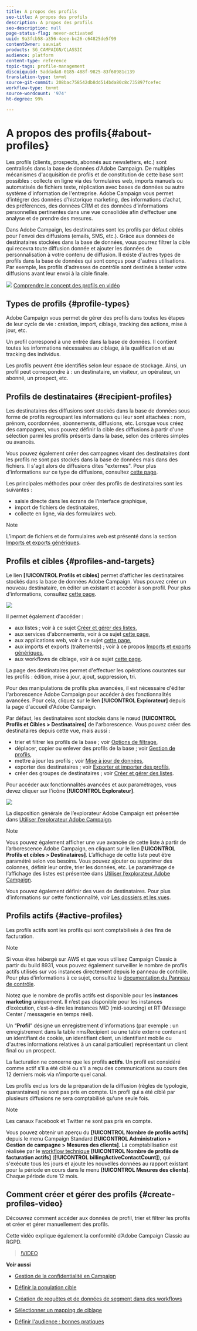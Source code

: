 ```yaml
---
title: A propos des profils
seo-title: A propos des profils
description: A propos des profils
seo-description: null
page-status-flag: never-activated
uuid: 9a3fcb58-a356-4eee-bc26-c64825de5f99
contentOwner: sauviat
products: SG_CAMPAIGN/CLASSIC
audience: platform
content-type: reference
topic-tags: profile-management
discoiquuid: 5addada8-0185-488f-9825-83f60981c139
translation-type: tm+mt
source-git-commit: 208bac758542db8dd514bda80c8c735897fcefec
workflow-type: tm+mt
source-wordcount: '974'
ht-degree: 99%

---
```



# A propos des profils{#about-profiles}

Les profils (clients, prospects, abonnés aux newsletters, etc.) sont centralisés dans la base de données d&#39;Adobe Campaign. De multiples mécanismes d&#39;acquisition de profils et de constitution de cette base sont possibles : collecte en ligne via des formulaires web, imports manuels ou automatisés de fichiers texte, réplication avec bases de données ou autre système d&#39;information de l&#39;entreprise. Adobe Campaign vous permet d’intégrer des données d’historique marketing, des informations d’achat, des préférences, des données CRM et des données d’informations personnelles pertinentes dans une vue consolidée afin d’effectuer une analyse et de prendre des mesures.

Dans Adobe Campaign, les destinataires sont les profils par défaut ciblés pour l&#39;envoi des diffusions (emails, SMS, etc.). Grâce aux données de destinataires stockées dans la base de données, vous pourrez filtrer la cible qui recevra toute diffusion donnée et ajouter les données de personnalisation à votre contenu de diffusion. Il existe d&#39;autres types de profils dans la base de données qui sont conçus pour d&#39;autres utilisations. Par exemple, les profils d&#39;adresses de contrôle sont destinés à tester votre diffusions avant leur envoi à la cible finale.

![](assets/do-not-localize/how-to-video.png) [Comprendre le concept des profils en vidéo](#create-profiles-video)

## Types de profils {#profile-types}

Adobe Campaign vous permet de gérer des profils dans toutes les étapes de leur cycle de vie : création, import, ciblage, tracking des actions, mise à jour, etc.

Un profil correspond à une entrée dans la base de données. Il contient toutes les informations nécessaires au ciblage, à la qualification et au tracking des individus.

Les profils peuvent être identifiés selon leur espace de stockage. Ainsi, un profil peut correspondre à : un destinataire, un visiteur, un opérateur, un abonné, un prospect, etc.

## Profils de destinataires {#recipient-profiles}

Les destinataires des diffusions sont stockés dans la base de données sous forme de profils regroupant les informations qui leur sont attachées : nom, prénom, coordonnées, abonnements, diffusions, etc. Lorsque vous créez des campagnes, vous pouvez définir la cible des diffusions à partir d&#39;une sélection parmi les profils présents dans la base, selon des critères simples ou avancés.

Vous pouvez également créer des campagnes visant des destinataires dont les profils ne sont pas stockés dans la base de données mais dans des fichiers. Il s&#39;agit alors de diffusions dites &quot;externes&quot;. Pour plus d&#39;informations sur ce type de diffusions, consultez [cette page](../../delivery/using/steps-defining-the-target-population.md#selecting-external-recipients).

Les principales méthodes pour créer des profils de destinataires sont les suivantes :

* saisie directe dans les écrans de l&#39;interface graphique,
* import de fichiers de destinataires,
* collecte en ligne, via des formulaires web.

>[!NOTE]
>
>L’import de fichiers et de formulaires web est présenté dans la section [Imports et exports génériques](../../platform/using/generic-imports-and-exports.md).

## Profils et cibles {#profiles-and-targets}

Le lien **[!UICONTROL Profils et cibles]** permet d&#39;afficher les destinataires stockés dans la base de données Adobe Campaign. Vous pouvez créer un nouveau destinataire, en éditer un existant et accéder à son profil. Pour plus d&#39;informations, consultez [cette page](../../platform/using/editing-a-profile.md).

![](assets/d_ncs_user_interface_target_link.png)

Il permet également d&#39;accéder :

* aux listes ; voir à ce sujet [Créer et gérer des listes](../../platform/using/creating-and-managing-lists.md),
* aux services d&#39;abonnements, voir à ce sujet [cette page](../../delivery/using/managing-subscriptions.md),
* aux applications web, voir à ce sujet [cette page](../../web/using/about-web-applications.md),
* aux imports et exports (traitements) ; voir à ce propos [Imports et exports génériques](../../platform/using/generic-imports-and-exports.md),
* aux workflows de ciblage, voir à ce sujet [cette page](../../workflow/using/building-a-workflow.md#implementation-steps-).

La page des destinataires permet d&#39;effectuer les opérations courantes sur les profils : édition, mise à jour, ajout, suppression, tri.

Pour des manipulations de profils plus avancées, il est nécessaire d&#39;éditer l&#39;arborescence Adobe Campaign pour accéder à des fonctionnalités avancées. Pour cela, cliquez sur le lien **[!UICONTROL Explorateur]** depuis la page d&#39;accueil d&#39;Adobe Campaign.

Par défaut, les destinataires sont stockés dans le nœud **[!UICONTROL Profils et Cibles > Destinataires]** de l&#39;arborescence. Vous pouvez créer des destinataires depuis cette vue, mais aussi :

* trier et filtrer les profils de la base ; voir [Options de filtrage](../../platform/using/filtering-options.md),
* déplacer, copier ou enlever des profils de la base ; voir [Gestion de profils](../../platform/using/managing-profiles.md),
* mettre à jour les profils ; voir [Mise à jour de données](../../platform/using/updating-data.md),
* exporter des destinataires ; voir [Exporter et importer des profils](../../platform/using/exporting-and-importing-profiles.md),
* créer des groupes de destinataires ; voir [Créer et gérer des listes](../../platform/using/creating-and-managing-lists.md).

Pour accéder aux fonctionnalités avancées et aux paramétrages, vous devez cliquer sur l&#39;icône **[!UICONTROL Explorateur]**.

![](assets/d_ncs_user_interface01.png)

La disposition générale de l’explorateur Adobe Campaign est présentée dans [Utiliser l’explorateur Adobe Campaign](../../platform/using/adobe-campaign-workspace.md#using-adobe-campaign-explorer).

>[!NOTE]
>
>Vous pouvez également afficher une vue avancée de cette liste à partir de l’arborescence Adobe Campaign, en cliquant sur le lien **[!UICONTROL Profils et cibles > Destinataires]**. L’affichage de cette liste peut être paramétré selon vos besoins. Vous pouvez ajouter ou supprimer des colonnes, définir leur ordre, trier les données, etc. Le paramétrage de l’affichage des listes est présentée dans [Utiliser l’explorateur Adobe Campaign](../../platform/using/adobe-campaign-workspace.md#using-adobe-campaign-explorer).
>
>Vous pouvez également définir des vues de destinataires. Pour plus d’informations sur cette fonctionnalité, voir [Les dossiers et les vues](../../platform/using/access-management.md#folders-and-views).

## Profils actifs {#active-profiles}

Les profils actifs sont les profils qui sont comptabilisés à des fins de facturation.

>[!NOTE]
>
>Si vous êtes hébergé sur AWS et que vous utilisez Campaign Classic à partir du build 8931, vous pouvez également surveiller le nombre de profils actifs utilisés sur vos instances directement depuis le panneau de contrôle. Pour plus d’informations à ce sujet, consultez la [documentation du Panneau de contrôle](https://docs.adobe.com/content/help/fr-FR/control-panel/using/performance-monitoring/active-profiles-monitoring.html).
>
>Notez que le nombre de profils actifs est disponible pour les **instances marketing** uniquement. Il n’est pas disponible pour les instances d’exécution, c’est-à-dire les instances MID (mid-sourcing) et RT (Message Center / messagerie en temps réel).

Un “**Profil**” désigne un enregistrement d&#39;informations (par exemple : un enregistrement dans la table nmsRecipient ou une table externe contenant un identifiant de cookie, un identifiant client, un identifiant mobile ou d&#39;autres informations relatives à un canal particulier) représentant un client final ou un prospect.

La facturation ne concerne que les profils **actifs**. Un profil est considéré comme actif s&#39;il a été ciblé ou s&#39;il a reçu des communications au cours des 12 derniers mois via n&#39;importe quel canal.

Les profils exclus lors de la préparation de la diffusion (règles de typologie, quarantaines) ne sont pas pris en compte. Un profil qui a été ciblé par plusieurs diffusions ne sera comptabilisé qu&#39;une seule fois.

>[!NOTE]
>
>Les canaux Facebook et Twitter ne sont pas pris en compte.

Vous pouvez obtenir un aperçu du **[!UICONTROL Nombre de profils actifs]** depuis le menu Campaign Standard **[!UICONTROL Administration > Gestion de campagne > Mesures des clients]**. La comptabilisation est réalisée par le [workflow technique](../../workflow/using/deliveries.md) **[!UICONTROL Nombre de profils de facturation actifs]** (**[!UICONTROL billingActiveContactCount]**), qui s&#39;exécute tous les jours et ajoute les nouvelles données au rapport existant pour la période en cours dans le menu **[!UICONTROL Mesures des clients]**. Chaque période dure 12 mois.

## Comment créer et gérer des profils {#create-profiles-video}

Découvrez comment accéder aux données de profil, trier et filtrer les profils et créer et gérer manuellement des profils.

Cette vidéo explique également la conformité d’Adobe Campaign Classic au RGPD.

>[!VIDEO](https://video.tv.adobe.com/v/35611?quality=12)

**Voir aussi**

* [Gestion de la confidentialité en Campaign](https://helpx.adobe.com/fr/campaign/kb/acc-privacy.html)

* [Définir la population cible](../../delivery/using/define-the-right-audience.md)

* [Création de requêtes et de données de segment dans des workflows](../../workflow/using/targeting-data.md)

* [Sélectionner un mapping de ciblage](../../delivery/using/selecting-a-target-mapping.md)

* [Définir l&#39;audience : bonnes pratiques](../../delivery/using/define-the-right-audience.md)
